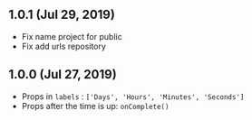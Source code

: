 ## 1.0.1 (Jul 29, 2019)
- Fix name project for public
- Fix add urls repository

## 1.0.0 (Jul 27, 2019)
- Props in `labels` : `['Days', 'Hours', 'Minutes', 'Seconds']`
- Props after the time is up: `onComplete()`